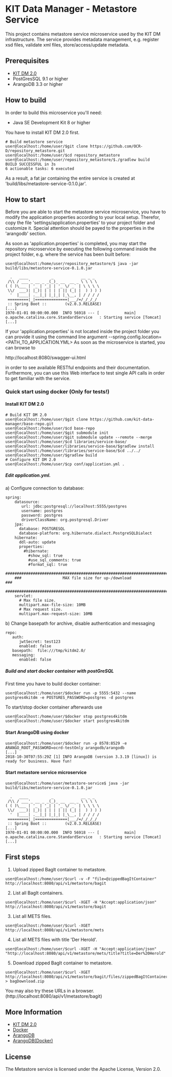 # KIT Data Manager - Metastore Service

This project contains metastore service microservice used by the KIT DM infrastructure. The service provides
metadata management, e.g. register xsd files, validate xml files, store/access/update metadata.

## Prerequisites
- [KIT DM 2.0](https://github.com/kit-data-manager/base-repo.git) 
- PostGresSQL 9.1 or higher
- ArangoDB 3.3 or higher

## How to build

In order to build this microservice you'll need:

* Java SE Development Kit 8 or higher

You have to install KIT DM 2.0 first.
```bash=bash
# Build metastore service
user@localhost:/home/user/$git clone https://github.com/OCR-D/repository_metastore.git
user@localhost:/home/user/$cd repository_metastore
user@localhost:/home/user/repository_metastore/$./gradlew build
BUILD SUCCESSFUL in 3s
6 actionable tasks: 6 executed
```

As a result, a fat jar containing the entire service is created at 'build/libs/metastore-service-0.1.0.jar'.


## How to start

Before you are able to start the metastore service microservice, you have to modify the application properties according to your local setup. 
Therefor, copy the file 'settings/application.properties' to your project folder and customize it. Special attention should be payed to the
properties in the 'arangodb' section. 


As soon as 'application.properties' is completed, you may start the repository microservice by executing the following command inside the project folder, 
e.g. where the service has been built before:

```bash=bash
user@localhost:/home/user/repository_metastore/$ java -jar build/libs/metastore-service-0.1.0.jar

  .   ____          _            __ _ _
 /\\ / ___'_ __ _ _(_)_ __  __ _ \ \ \ \
( ( )\___ | '_ | '_| | '_ \/ _` | \ \ \ \
 \\/  ___)| |_)| | | | | || (_| |  ) ) ) )
  '  |____| .__|_| |_|_| |_\__, | / / / /
 =========|_|==============|___/=/_/_/_/
 :: Spring Boot ::        (v2.0.3.RELEASE)
[...]
1970-01-01 00:00:00.000  INFO 56918 --- [           main] o.apache.catalina.core.StandardService   : Starting service [Tomcat]
[...]
```

If your 'application.properties' is not located inside the project folder you can provide it using the command line argument --spring.config.location=<PATH_TO_APPLICATION.YML>
As soon as the microservice is started, you can browse to 

http://localhost:8080/swagger-ui.html

in order to see available RESTful endpoints and their documentation. Furthermore, you can use this Web interface to test single API calls in order to get familiar with the service.

### Quick start using docker (Only for tests!)
#### Install KIT DM 2.0 
```bash=bash
# Build KIT DM 2.0
user@localhost:/home/user/$git clone https://github.com/kit-data-manager/base-repo.git
user@localhost:/home/user/$cd base-repo
user@localhost:/home/user/$git submodule init
user@localhost:/home/user/$git submodule update --remote --merge 
user@localhost:/home/user/$cd libraries/service-base/
user@localhost:/home/user/libraries/service-base/$gradlew install
user@localhost:/home/user/libraries/service-base/$cd ../../
user@localhost:/home/user/$gradlew build
# Configure KIT DM 2.0
user@localhost:/home/user/$cp conf/application.yml .
```
##### Edit application.yml.
a) Configure connection to database:
```
spring:
    datasource:
       url: jdbc:postgresql://localhost:5555/postgres
       username: postgres
       password: postgres
       driverClassName: org.postgresql.Driver
    jpa:
      database: POSTGRESQL
      database-platform: org.hibernate.dialect.PostgreSQLDialect
    hibernate:
      ddl-auto: update
      properties:
        #hibernate:
          #show_sql: true
          #use_sql_comments: true
          #format_sql: true
    ###########################################################################
    ###                  MAX file size for up-/download                     ###
    ###########################################################################
    servlet:
      # Max file size.   
      multipart.max-file-size: 10MB
      # Max request size.
      multipart.max-request-size: 10MB
```      
b) Change basepath for archive, disable authentication and messaging
```
repo:
   auth:
      jwtSecret: test123
      enabled: false
   basepath:  file:///tmp/kitdm2.0/ 
   messaging:
      enabled: false 
```
##### Build and start docker container with postGreSQL
First time you have to build docker container:
```bash=bash
user@localhost:/home/user/$docker run -p 5555:5432 --name postgres4kitdm -e POSTGRES_PASSWORD=postgres -d postgres
```
To start/stop docker container afterwards use
```bash=bash
user@localhost:/home/user/$docker stop postgres4kitdm
user@localhost:/home/user/$docker start postgres4kitdm
```
#### Start ArangoDB using docker

```bash=bash
user@localhost:/home/user/$docker run -p 8578:8529 -e ARANGO_ROOT_PASSWORD=ocrd-testOnly arangodb/arangodb
[...]
2018-10-30T07:55:29Z [1] INFO ArangoDB (version 3.3.19 [linux]) is ready for business. Have fun!
```
#### Start metastore service microservice

```bash=
user@localhost:/home/user/metastore-service$ java -jar build/libs/metastore-service-0.1.0.jar

  .   ____          _            __ _ _
 /\\ / ___'_ __ _ _(_)_ __  __ _ \ \ \ \
( ( )\___ | '_ | '_| | '_ \/ _` | \ \ \ \
 \\/  ___)| |_)| | | | | || (_| |  ) ) ) )
  '  |____| .__|_| |_|_| |_\__, | / / / /
 =========|_|==============|___/=/_/_/_/
 :: Spring Boot ::        (v2.0.3.RELEASE)
[...]
1970-01-01 00:00:00.000  INFO 56918 --- [           main] o.apache.catalina.core.StandardService   : Starting service [Tomcat]
[...]
```
## First steps
1. Upload zipped BagIt container to metastore.
```bash=bash
user@localhost:/home/user/$curl -v -F "file=@zippedBagItContainer" http://localhost:8080/api/v1/metastore/bagit 
```
2. List all BagIt containers.
```bash=bash
user@localhost:/home/user/$curl -XGET -H "Accept:application/json"  http://localhost:8080/api/v1/metastore/bagit 
```
3. List all METS files.
```bash=bash
user@localhost:/home/user/$curl -XGET http://localhost:8080/api/v1/metastore/mets
```
4. List all METS files with title 'Der Herold'.
```bash=bash
user@localhost:/home/user/$curl -XGET -H "Accept:application/json" "http://localhost:8080/api/v1/metastore/mets/title?title=Der%20Herold"
```
5. Download zipped BagIt container to metastore.
```bash=bash
user@localhost:/home/user/$curl -XGET http://localhost:8080/api/v1/metastore/bagit/files/zippedBagItContainer > bagDownload.zip
```
You may also try these URLs in a browser. (http://localhost:8080/api/v1/metastore/bagit)


## More Information

* [KIT DM 2.0](https://github.com/kit-data-manager/base-repo.git)
* [Docker](https://www.docker.com/)
* [ArangoDB](https://www.arangodb.com/)
* [ArangoDB(Docker)](https://hub.docker.com/r/arangodb/arangodb/)

## License

The Metastore service is licensed under the Apache License, Version 2.0.